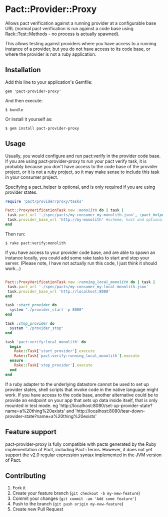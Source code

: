 # Pact::Provider::Proxy

Allows pact verification against a running provider at a configurable base URL (normal pact verification is run against a code base using Rack::Test::Methods - no process is actually spawned).

This allows testing against providers where you have access to a running instance of a provider, but you do not have access to its code base, or where the provider is not a ruby application.

## Installation

Add this line to your application's Gemfile:

    gem 'pact-provider-proxy'

And then execute:

    $ bundle

Or install it yourself as:

    $ gem install pact-provider-proxy

## Usage

Usually, you would configure and run pact:verify in the provider code base.
If you are using pact-provider-proxy to run your pact verify task, it is probably because you don't have access to the code base of the provider project, or it is not a ruby project, so it may make sense to include this task in your consumer project.

Specifying a pact_helper is optional, and is only required if you are using provider states.

```ruby
require 'pact/provider/proxy/tasks'

Pact::ProxyVerificationTask.new :monolith do | task |
 task.pact_url './spec/pacts/my-consumer_my-monolith.json', :pact_helper => './spec/support/monolith_pact_helper'
 task.provider_base_url 'http://my-monolith' #scheme, host and optional port
end
```

Then run:

    $ rake pact:verify:monolith

If you have access to your provider code base, and are able to spawn an instance locally, you could add some rake tasks to start and stop your server. (Please note, I have not actually run this code, I just think it should work...)

```ruby

Pact::ProxyVerificationTask.new :running_local_monolith do | task |
 task.pact_url './spec/pacts/my-consumer_my-local-monolith.json'
 task.provider_base_url 'http://localhost:8080'
end

task :start_provider do
  system "./provider_start -p 8080"
end

task :stop_provider do
  system "./provider_stop"
end

task 'pact:verify:local_monolith' do
  begin
    Rake::Task['start_provider'].execute
    Rake::Task['pact:verify:running_local_monolith'].execute
  ensure
    Rake::Task['stop_provider'].execute
  end
end

```

If a ruby adapter to the underlying datastore cannot be used to set up provider states, shell scripts that invoke code in the native language might work. If you have access to the code base, another alternative could be to provide an endpoint on your app that sets up data inside itself, that is only mounted in test mode. eg 'http://localhost:8080/set-up-provider-state?name=a%20thing%20exists' and 'http://localhost:8080/tear-down-provider-state?name=a%20thing%20exists'

## Feature support

pact-provider-proxy is fully compatible with pacts generated by the Ruby implementation of Pact, including Pact::Terms. However, it does not yet support the v2.0 regular expression syntax implemented in the JVM version of Pact.

## Contributing

1. Fork it
2. Create your feature branch (`git checkout -b my-new-feature`)
3. Commit your changes (`git commit -am 'Add some feature'`)
4. Push to the branch (`git push origin my-new-feature`)
5. Create new Pull Request
